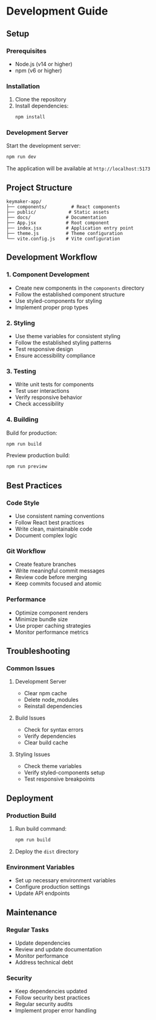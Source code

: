 # Development Guide

## Setup

### Prerequisites
- Node.js (v14 or higher)
- npm (v6 or higher)

### Installation
1. Clone the repository
2. Install dependencies:
   ```bash
   npm install
   ```

### Development Server
Start the development server:
```bash
npm run dev
```

The application will be available at `http://localhost:5173`

## Project Structure

```
keymaker-app/
├── components/         # React components
├── public/            # Static assets
├── docs/             # Documentation
├── App.jsx           # Root component
├── index.jsx         # Application entry point
├── theme.js          # Theme configuration
└── vite.config.js    # Vite configuration
```

## Development Workflow

### 1. Component Development
- Create new components in the `components` directory
- Follow the established component structure
- Use styled-components for styling
- Implement proper prop types

### 2. Styling
- Use theme variables for consistent styling
- Follow the established styling patterns
- Test responsive design
- Ensure accessibility compliance

### 3. Testing
- Write unit tests for components
- Test user interactions
- Verify responsive behavior
- Check accessibility

### 4. Building
Build for production:
```bash
npm run build
```

Preview production build:
```bash
npm run preview
```

## Best Practices

### Code Style
- Use consistent naming conventions
- Follow React best practices
- Write clean, maintainable code
- Document complex logic

### Git Workflow
- Create feature branches
- Write meaningful commit messages
- Review code before merging
- Keep commits focused and atomic

### Performance
- Optimize component renders
- Minimize bundle size
- Use proper caching strategies
- Monitor performance metrics

## Troubleshooting

### Common Issues
1. Development Server
   - Clear npm cache
   - Delete node_modules
   - Reinstall dependencies

2. Build Issues
   - Check for syntax errors
   - Verify dependencies
   - Clear build cache

3. Styling Issues
   - Check theme variables
   - Verify styled-components setup
   - Test responsive breakpoints

## Deployment

### Production Build
1. Run build command:
   ```bash
   npm run build
   ```
2. Deploy the `dist` directory

### Environment Variables
- Set up necessary environment variables
- Configure production settings
- Update API endpoints

## Maintenance

### Regular Tasks
- Update dependencies
- Review and update documentation
- Monitor performance
- Address technical debt

### Security
- Keep dependencies updated
- Follow security best practices
- Regular security audits
- Implement proper error handling 